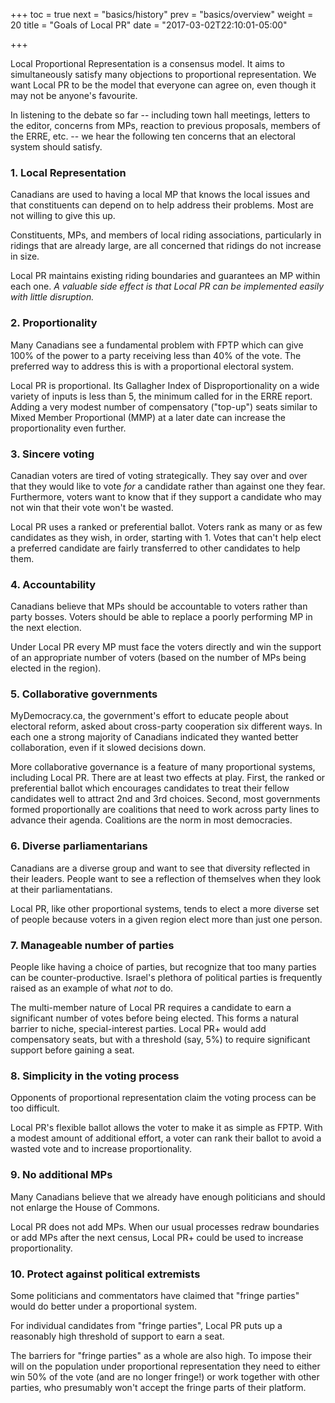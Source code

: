 +++
toc = true
next = "basics/history"
prev = "basics/overview"
weight = 20
title = "Goals of Local PR"
date = "2017-03-02T22:10:01-05:00"

+++

Local Proportional Representation is a consensus model.  It aims to 
simultaneously satisfy many objections to proportional representation.
We want Local PR to be the model that everyone can agree on, even though
it may not be anyone's favourite.

In listening to the debate so far -- including town hall meetings, letters
to the editor, concerns from MPs, reaction to previous proposals, members
of the ERRE, etc. --
we hear the following ten concerns that an electoral system should satisfy.

### 1. Local Representation
Canadians are used to having a local MP that knows the local issues
and that constituents can depend on to help address their problems.  Most 
are not willing to give this up.

Constituents, MPs, and members of
local riding associations, particularly in ridings that are already large,
are all concerned that ridings do not increase in size.

Local PR maintains existing riding boundaries and guarantees an MP within each one.
*A valuable side effect is that Local PR can be implemented easily with little 
disruption.*

### 2. Proportionality
Many Canadians see a fundamental problem with FPTP which can give 100% of 
the power to a party receiving less than 40% of the vote.  The preferred 
way to address this is with a proportional electoral system.

Local PR is proportional.  Its Gallagher Index of Disproportionality on a wide
variety of inputs is less than 5, the minimum called for in the ERRE report.
Adding a very modest number of compensatory ("top-up") seats similar to 
Mixed Member Proportional (MMP) at a later date can increase the proportionality
even further.

### 3. Sincere voting
Canadian voters are tired of voting strategically.  They say over and over
that they would like to vote *for* a candidate rather than against one 
they fear.  Furthermore, voters want to know that if they support a candidate
who may not win that their vote won't be wasted.

Local PR uses a ranked or preferential ballot.  Voters rank as many or as few
candidates as they wish, in order, starting with 1.  Votes that can't help
elect a preferred candidate are fairly transferred to other candidates to
help them.

### 4. Accountability
Canadians believe that MPs should be accountable to voters rather than party
bosses.  Voters should be able to replace a poorly performing MP in the next
election.

Under Local PR every MP must face the voters directly and win the support of an
appropriate number of voters (based on the number of MPs being elected in the 
region).

### 5. Collaborative governments
MyDemocracy.ca, the government's effort to educate people about electoral
reform, asked about cross-party cooperation six different ways. In each one
a strong majority of Canadians indicated they wanted better collaboration,
even if it slowed decisions down.

More collaborative governance is a feature of many proportional systems, 
including Local PR.  There are at least two effects at play.  First, the 
ranked or preferential ballot which encourages candidates to treat their
fellow candidates well to attract 2nd and 3rd choices.  Second, most
governments formed proportionally are coalitions that need to work across
party lines to advance their agenda.  Coalitions are the norm in most
democracies.


### 6. Diverse parliamentarians
Canadians are a diverse group and want to see that diversity reflected in
their leaders.  People want to see a reflection of themselves when they 
look at their parliamentatians.

Local PR, like other proportional systems, tends to elect a more diverse set of people because 
voters in a given region elect more than just one person.  

### 7. Manageable number of parties
People like having a choice of parties, but recognize that too many parties can
be counter-productive.  Israel's plethora of political parties is frequently
raised as an example of what *not* to do.

The multi-member nature of Local PR requires a candidate to earn a significant number
of votes before being elected.  This forms a natural barrier to niche, special-interest
parties. Local PR+ would add compensatory seats, but with a threshold (say, 5%) to
require significant support before gaining a seat.

### 8. Simplicity in the voting process
Opponents of proportional representation claim the voting process can be too difficult.

Local PR's flexible ballot allows the voter to make it as simple as FPTP.  With a modest
amount of additional effort, a voter can rank their ballot to avoid a wasted vote and
to increase proportionality.

### 9. No additional MPs
Many Canadians believe that we already have enough politicians and should not enlarge
the House of Commons.

Local PR does not add MPs.  When our usual processes redraw boundaries or add MPs after the
next census, Local PR+ could be used to increase proportionality.

### 10. Protect against political extremists
Some politicians and commentators have claimed that "fringe parties" would do better
under a proportional system.

For individual candidates from "fringe parties", Local PR puts up a reasonably high threshold
of support to earn a seat.  

The barriers for "fringe parties" as a whole are also high.  To impose their will on
the population under proportional representation they need to either win 50% of 
the vote (and are no longer fringe!)
or work together with other parties, who presumably won't accept the fringe parts
of their platform.